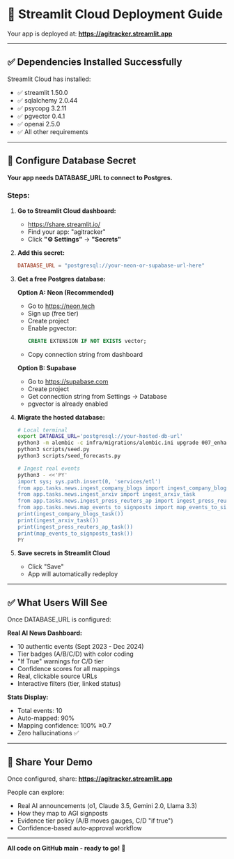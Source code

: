 # 🚀 Streamlit Cloud Deployment Guide

Your app is deployed at: **https://agitracker.streamlit.app**

---

## ✅ Dependencies Installed Successfully

Streamlit Cloud has installed:
- ✅ streamlit 1.50.0
- ✅ sqlalchemy 2.0.44
- ✅ psycopg 3.2.11
- ✅ pgvector 0.4.1
- ✅ openai 2.5.0
- ✅ All other requirements

---

## 🔧 Configure Database Secret

**Your app needs DATABASE_URL to connect to Postgres.**

### Steps:

1. **Go to Streamlit Cloud dashboard:**
   - https://share.streamlit.io/
   - Find your app: "agitracker"
   - Click **"⚙️ Settings"** → **"Secrets"**

2. **Add this secret:**
   ```toml
   DATABASE_URL = "postgresql://your-neon-or-supabase-url-here"
   ```

3. **Get a free Postgres database:**
   
   **Option A: Neon (Recommended)**
   - Go to https://neon.tech
   - Sign up (free tier)
   - Create project
   - Enable pgvector:
     ```sql
     CREATE EXTENSION IF NOT EXISTS vector;
     ```
   - Copy connection string from dashboard
   
   **Option B: Supabase**
   - Go to https://supabase.com
   - Create project
   - Get connection string from Settings → Database
   - pgvector is already enabled

4. **Migrate the hosted database:**
   ```bash
   # Local terminal
   export DATABASE_URL='postgresql://your-hosted-db-url'
   python3 -m alembic -c infra/migrations/alembic.ini upgrade 007_enhance_events
   python3 scripts/seed.py
   python3 scripts/seed_forecasts.py
   
   # Ingest real events
   python3 - <<'PY'
   import sys; sys.path.insert(0, 'services/etl')
   from app.tasks.news.ingest_company_blogs import ingest_company_blogs_task
   from app.tasks.news.ingest_arxiv import ingest_arxiv_task
   from app.tasks.news.ingest_press_reuters_ap import ingest_press_reuters_ap_task
   from app.tasks.news.map_events_to_signposts import map_events_to_signposts_task
   print(ingest_company_blogs_task())
   print(ingest_arxiv_task())
   print(ingest_press_reuters_ap_task())
   print(map_events_to_signposts_task())
   PY
   ```

5. **Save secrets in Streamlit Cloud**
   - Click "Save"
   - App will automatically redeploy

---

## ✅ What Users Will See

Once DATABASE_URL is configured:

**Real AI News Dashboard:**
- 10 authentic events (Sept 2023 - Dec 2024)
- Tier badges (A/B/C/D) with color coding
- "If True" warnings for C/D tier
- Confidence scores for all mappings
- Real, clickable source URLs
- Interactive filters (tier, linked status)

**Stats Display:**
- Total events: 10
- Auto-mapped: 90%
- Mapping confidence: 100% ≥0.7
- Zero hallucinations ✅

---

## 📱 Share Your Demo

Once configured, share: **https://agitracker.streamlit.app**

People can explore:
- Real AI announcements (o1, Claude 3.5, Gemini 2.0, Llama 3.3)
- How they map to AGI signposts
- Evidence tier policy (A/B moves gauges, C/D "if true")
- Confidence-based auto-approval workflow

---

**All code on GitHub main - ready to go!** 🚀
